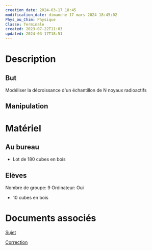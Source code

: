 ```yaml
---
creation_date: 2024-03-17 18:45
modification_date: dimanche 17 mars 2024 18:45:02
Phys_ou_Chim: Physique
Classe: Terminale
created: 2023-07-22T11:03
updated: 2024-03-17T18:51
---
```


# Description
## But

Modéliser la décroissance d'un échantillon de N noyaux radioactifs

## Manipulation

# Matériel
## Au bureau

- Lot de 180 cubes en bois

## Elèves

Nombre de groupe: 9
Ordinateur: Oui

- 10 cubes en bois


# Documents associés

[Sujet](https://www.icloud.com/iclouddrive/0cbuyf_HnYJFyjI-yjEjtFCNQ#TP19_-_decroissance_radioactive)

[Correction](https://www.icloud.com/iclouddrive/0beNhDxeuTi9WlK4qCYKuT8wQ#TP19_-_decroissance_radioactive_correction)
